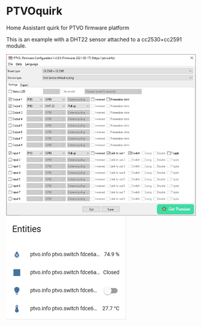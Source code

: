 # PTVOquirk
Home Assistant quirk for PTVO firmware platform

This is an example with a DHT22 sensor attached to a cc2530+cc2591 module.

<img alt="image" src="https://github.com/glcos/PTVOquirk/blob/main/dht22_ptvo_gui.png">

<img alt="image" src="https://github.com/glcos/PTVOquirk/blob/main/entities.png">
